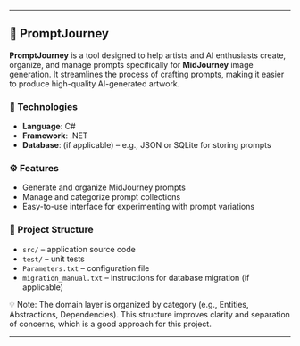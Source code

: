 ﻿
---

## 🧭 PromptJourney

**PromptJourney** is a tool designed to help artists and AI enthusiasts create, organize, and manage prompts specifically for **MidJourney** image generation. It streamlines the process of crafting prompts, making it easier to produce high-quality AI-generated artwork.

### 🔧 Technologies

* **Language**: C#
* **Framework**: .NET
* **Database**: (if applicable) – e.g., JSON or SQLite for storing prompts

### ⚙️ Features

* Generate and organize MidJourney prompts
* Manage and categorize prompt collections
* Easy-to-use interface for experimenting with prompt variations

### 📁 Project Structure

* `src/` – application source code
* `test/` – unit tests
* `Parameters.txt` – configuration file
* `migration_manual.txt` – instructions for database migration (if applicable)

💡 Note: The domain layer is organized by category (e.g., Entities, Abstractions, Dependencies).
This structure improves clarity and separation of concerns, which is a good approach for this project.

---